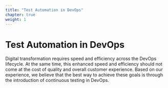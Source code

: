 ```yaml
---
title: "Test Automation in DevOps"
chapter: true
weight: 1
---
```


# Test Automation in DevOps

Digital transformation requires speed and efficiency across the DevOps lifecycle. At the same time, this enhanced speed and efficiency should not come at the cost of quality and overall customer experience. Based on our experience, we believe that the best way to achieve these goals is through the introduction of continuous testing in DevOps. 







